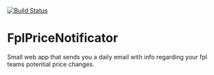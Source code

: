 [![Build Status](https://dev.azure.com/tordjoranger/FplProject/_apis/build/status/TordJoranger.FplPriceNotificator)](https://dev.azure.com/tordjoranger/FplProject/_build/latest?definitionId=1)
# FplPriceNotificator
Small web app that sends you a daily email with info regarding your fpl teams potential price changes.

